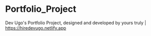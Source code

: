 # Portfolio_Project
Dev Ugo's Portfolio Project, designed and developed by yours truly | https://hiredevugo.netlify.app
